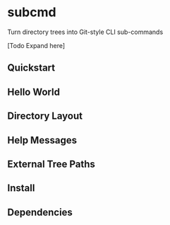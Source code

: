 # subcmd
Turn directory trees into Git-style CLI sub-commands

[Todo Expand here]

## Quickstart

## Hello World

## Directory Layout

## Help Messages

## External Tree Paths

## Install

## Dependencies
